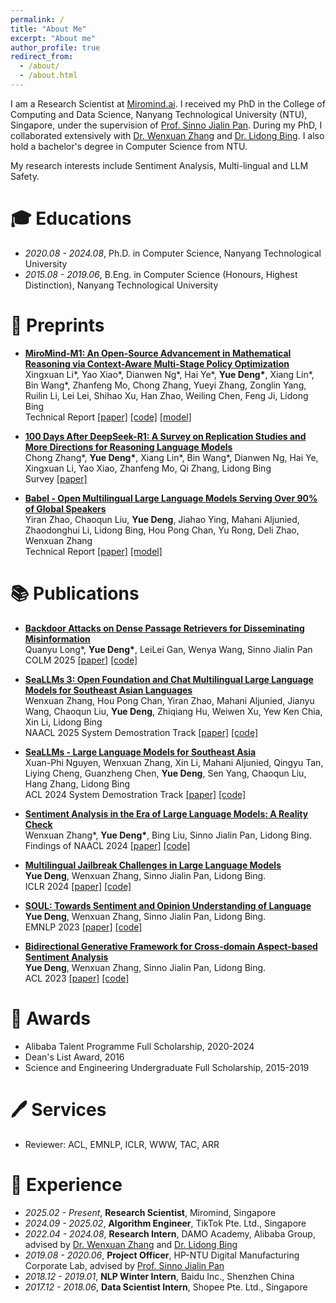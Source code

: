 ```yaml
---
permalink: /
title: "About Me"
excerpt: "About me"
author_profile: true
redirect_from:
  - /about/
  - /about.html
---
```


I am a Research Scientist at [Miromind.ai](https://miromind.ai/). I received my PhD in the College of Computing and Data Science, Nanyang Technological University (NTU), Singapore, under the supervision of [Prof. Sinno Jialin Pan](https://www.cse.cuhk.edu.hk/~sinnopan/index.html). During my PhD, I collaborated extensively with [Dr. Wenxuan Zhang](https://isakzhang.github.io/) and [Dr. Lidong Bing](https://lidongbing.github.io/). I also hold a bachelor's degree in Computer Science from NTU.

My research interests include Sentiment Analysis, Multi-lingual and LLM Safety.

🎓 Educations
======
- *2020.08 - 2024.08*, Ph.D. in Computer Science, Nanyang Technological University
- *2015.08 - 2019.06*, B.Eng. in Computer Science (Honours, Highest Distinction), Nanyang Technological University

📝 Preprints
======
- **<ins>MiroMind-M1: An Open-Source Advancement in Mathematical Reasoning via Context-Aware Multi-Stage Policy Optimization</ins>**\
Xingxuan Li\*, Yao Xiao\*, Dianwen Ng\*, Hai Ye\*, **Yue Deng\***, Xiang Lin\*, Bin Wang\*, Zhanfeng Mo, Chong Zhang, Yueyi Zhang, Zonglin Yang, Ruilin Li, Lei Lei, Shihao Xu, Han Zhao, Weiling Chen, Feng Ji, Lidong Bing\
Technical Report [\[paper\]](https://arxiv.org/abs/2507.14683) [\[code\]](https://github.com/MiroMindAsia/MiroMind-M1) [\[model\]](https://huggingface.co/miromind-ai/MiroMind-M1-RL-7B)

- **<ins>100 Days After DeepSeek-R1: A Survey on Replication Studies and More Directions for Reasoning Language Models</ins>**\
Chong Zhang\*, **Yue Deng\***, Xiang Lin\*, Bin Wang\*, Dianwen Ng, Hai Ye, Xingxuan Li, Yao Xiao, Zhanfeng Mo, Qi Zhang, Lidong Bing\
Survey [\[paper\]](https://arxiv.org/abs/2505.00551) 

- **<ins>Babel - Open Multilingual Large Language Models Serving Over 90% of Global Speakers</ins>**\
Yiran Zhao, Chaoqun Liu, **Yue Deng**, Jiahao Ying, Mahani Aljunied, Zhaodonghui Li, Lidong Bing, Hou Pong Chan, Yu Rong, Deli Zhao, Wenxuan Zhang\
Technical Report [\[paper\]](https://arxiv.org/pdf/2503.00865) [\[model\]](https://huggingface.co/Tower-Babel)




📚 Publications
======

- **<ins>Backdoor Attacks on Dense Passage Retrievers for Disseminating Misinformation</ins>**\
Quanyu Long\*, **Yue Deng\***, LeiLei Gan, Wenya Wang, Sinno Jialin Pan\
COLM 2025 [\[paper\]](https://arxiv.org/abs/2402.13532) [\[code\]](https://github.com/ruyue0001/Backdoor_DPR)

- **<ins>SeaLLMs 3: Open Foundation and Chat Multilingual Large Language Models for Southeast Asian Languages</ins>**\
Wenxuan Zhang, Hou Pong Chan, Yiran Zhao, Mahani Aljunied, Jianyu Wang, Chaoqun Liu, **Yue Deng**, Zhiqiang Hu, Weiwen Xu, Yew Ken Chia, Xin Li, Lidong Bing\
NAACL 2025 System Demostration Track [\[paper\]](https://arxiv.org/abs/2407.19672) [\[code\]](https://huggingface.co/SeaLLMs/SeaLLMs-v3-7B-Chat)

- **<ins>SeaLLMs - Large Language Models for Southeast Asia</ins>**\
Xuan-Phi Nguyen, Wenxuan Zhang, Xin Li, Mahani Aljunied, Qingyu Tan, Liying Cheng, Guanzheng Chen, **Yue Deng**, Sen Yang, Chaoqun Liu, Hang Zhang, Lidong Bing\
ACL 2024 System Demostration Track [\[paper\]](https://arxiv.org/abs/2312.00738) [\[code\]](https://github.com/DAMO-NLP-SG/SeaLLMs)

- **<ins>Sentiment Analysis in the Era of Large Language Models: A Reality Check</ins>**\
Wenxuan Zhang\*, **Yue Deng\***, Bing Liu, Sinno Jialin Pan, Lidong Bing.\
Findings of NAACL 2024 [\[paper\]](https://aclanthology.org/2024.findings-naacl.246/) [\[code\]](https://github.com/DAMO-NLP-SG/LLM-Sentiment)

- **<ins>Multilingual Jailbreak Challenges in Large Language Models</ins>**\
**Yue Deng**, Wenxuan Zhang, Sinno Jialin Pan, Lidong Bing.\
ICLR 2024 [\[paper\]](https://openreview.net/forum?id=vESNKdEMGp&) [\[code\]](https://github.com/DAMO-NLP-SG/multilingual-safety-for-LLMs) 

- **<ins>SOUL: Towards Sentiment and Opinion Understanding of Language</ins>**\
**Yue Deng**, Wenxuan Zhang, Sinno Jialin Pan, Lidong Bing.\
EMNLP 2023 [\[paper\]](https://aclanthology.org/2023.emnlp-main.538/) [\[code\]](https://github.com/DAMO-NLP-SG/SOUL)

- **<ins>Bidirectional Generative Framework for Cross-domain Aspect-based Sentiment Analysis</ins>**\
**Yue Deng**, Wenxuan Zhang, Sinno Jialin Pan, Lidong Bing.\
ACL 2023 [\[paper\]](https://aclanthology.org/2023.acl-long.686/) [\[code\]](https://github.com/DAMO-NLP-SG/BGCA)

🏅 Awards
======
- Alibaba Talent Programme Full Scholarship, 2020-2024
- Dean's List Award, 2016
- Science and Engineering Undergraduate Full Scholarship, 2015-2019

🖊️ Services
=======
- Reviewer: ACL, EMNLP, ICLR, WWW, TAC, ARR

💼 Experience
======
- *2025.02 - Present*, **Research Scientist**, Miromind, Singapore
- *2024.09 - 2025.02*, **Algorithm Engineer**, TikTok Pte. Ltd., Singapore
- *2022.04 - 2024.08*, **Research Intern**, DAMO Academy, Alibaba Group, advised by [Dr. Wenxuan Zhang](https://isakzhang.github.io/) and [Dr. Lidong Bing](https://lidongbing.github.io/)
- *2019.08 - 2020.06*, **Project Officer**, HP-NTU Digital Manufacturing Corporate Lab, advised by [Prof. Sinno Jialin Pan](https://www.cse.cuhk.edu.hk/~sinnopan/index.html)
- *2018.12 - 2019.01*, **NLP Winter Intern**, Baidu Inc., Shenzhen China
- *2017.12 - 2018.06*, **Data Scientist Intern**, Shopee Pte. Ltd., Singapore


<!---
<div style="transform: scale(0.5); transform-origin: top left;">
<script type="text/javascript" id="clustrmaps" src="//clustrmaps.com/map_v2.js?d=mbKmvcLMBYoZWNicchf11wWWJ1TxNprEv2i86NSGg3I&cl=ffffff&w=a"></script>
</div>
-->

